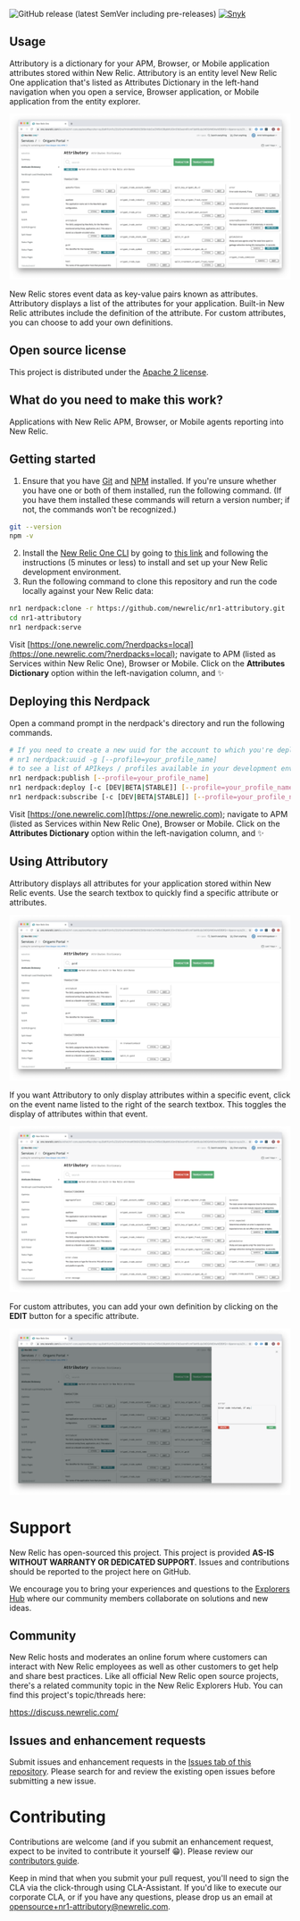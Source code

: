 
![GitHub release (latest SemVer including pre-releases)](https://img.shields.io/github/v/release/newrelic/nr1-attributory?include_prereleases&sort=semver) [![Snyk](https://snyk.io/test/github/newrelic/nr1-attributory/badge.svg)](https://snyk.io/test/github/newrelic/nr1-attributory)

## Usage

Attributory is a dictionary for your APM, Browser, or Mobile application attributes stored within New Relic. Attributory is an entity level New Relic One application that's listed as Attributes Dictionary in the left-hand navigation when you open a service, Browser application, or Mobile application from the entity explorer.

![Attributory Main Screenshot](screenshots/attributory-screenshot-main.png)

New Relic stores event data as key-value pairs known as attributes. Attributory displays a list of the attributes for your application. Built-in New Relic attributes include the definition of the attribute. For custom attributes, you can choose to add your own definitions.

## Open source license

This project is distributed under the [Apache 2 license](LICENSE).

## What do you need to make this work?

Applications with New Relic APM, Browser, or Mobile agents reporting into New Relic.

## Getting started

1. Ensure that you have [Git](https://git-scm.com/book/en/v2/Getting-Started-Installing-Git) and [NPM](https://www.npmjs.com/get-npm) installed. If you're unsure whether you have one or both of them installed, run the following command. (If you have them installed these commands will return a version number; if not, the commands won't be recognized.)
```bash
git --version
npm -v
```
2. Install the [New Relic One CLI](https://one.newrelic.com/launcher/developer-center.launcher) by going to [this link](https://one.newrelic.com/launcher/developer-center.launcher) and following the instructions (5 minutes or less) to install and set up your New Relic development environment.
3. Run the following command to clone this repository and run the code locally against your New Relic data:

```bash
nr1 nerdpack:clone -r https://github.com/newrelic/nr1-attributory.git
cd nr1-attributory
nr1 nerdpack:serve
```

Visit [https://one.newrelic.com/?nerdpacks=local](https://one.newrelic.com/?nerdpacks=local); navigate to APM (listed as Services within New Relic One), Browser or Mobile. Click on the **Attributes Dictionary** option within the left-navigation column, and :sparkles:

## Deploying this Nerdpack

Open a command prompt in the nerdpack's directory and run the following commands.

```bash
# If you need to create a new uuid for the account to which you're deploying this Nerdpack, use the following
# nr1 nerdpack:uuid -g [--profile=your_profile_name]
# to see a list of APIkeys / profiles available in your development environment, run nr1 credentials:list
nr1 nerdpack:publish [--profile=your_profile_name]
nr1 nerdpack:deploy [-c [DEV|BETA|STABLE]] [--profile=your_profile_name]
nr1 nerdpack:subscribe [-c [DEV|BETA|STABLE]] [--profile=your_profile_name]
```

Visit [https://one.newrelic.com](https://one.newrelic.com); navigate to APM (listed as Services within New Relic One), Browser or Mobile. Click on the **Attributes Dictionary** option within the left-navigation column, and :sparkles:

## Using Attributory

Attributory displays all attributes for your application stored within New Relic events. Use the search textbox to quickly find a specific attribute or attributes.

![Attributory Search Filter Screenshot](screenshots/attributory-screenshot-search-filter.png)

If you want Attributory to only display attributes within a specific event, click on the event name listed to the right of the search textbox. This toggles the display of attributes within that event.

![Attributory Event Filter Screenshot](screenshots/attributory-screenshot-event-filter.png)

For custom attributes, you can add your own definition by clicking on the **EDIT** button for a specific attribute.

![Attributory Editor Screenshot](screenshots/attributory-screenshot-editor.png)

# Support

New Relic has open-sourced this project. This project is provided **AS-IS WITHOUT WARRANTY OR DEDICATED SUPPORT**. Issues and contributions should be reported to the project here on GitHub.

We encourage you to bring your experiences and questions to the [Explorers Hub](https://discuss.newrelic.com) where our community members collaborate on solutions and new ideas.

## Community

New Relic hosts and moderates an online forum where customers can interact with New Relic employees as well as other customers to get help and share best practices. Like all official New Relic open source projects, there's a related community topic in the New Relic Explorers Hub. You can find this project's topic/threads here:

https://discuss.newrelic.com/

## Issues and enhancement requests

Submit issues and enhancement requests in the [Issues tab of this repository](../../issues). Please search for and review the existing open issues before submitting a new issue.

# Contributing

Contributions are welcome (and if you submit an enhancement request, expect to be invited to contribute it yourself :grin:). Please review our [contributors guide](CONTRIBUTING.md).

Keep in mind that when you submit your pull request, you'll need to sign the CLA via the click-through using CLA-Assistant. If you'd like to execute our corporate CLA, or if you have any questions, please drop us an email at opensource+nr1-attributory@newrelic.com.
